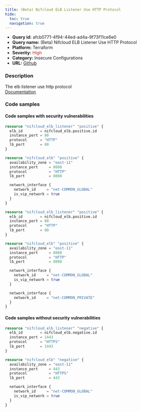 ```yaml
---
title: (Beta) Nifcloud ELB Listener Use HTTP Protocol
hide:
  toc: true
  navigation: true
---
```


<style>
  .highlight .hll {
    background-color: #ff171742;
  }
  .md-content {
    max-width: 1100px;
    margin: 0 auto;
  }
</style>

-   **Query id:** afcb0771-4f94-44ed-ad4a-9f73f11ce6e0
-   **Query name:** (Beta) Nifcloud ELB Listener Use HTTP Protocol
-   **Platform:** Terraform
-   **Severity:** <span style="color:#bb2124">High</span>
-   **Category:** Insecure Configurations
-   **URL:** [Github](https://github.com/Checkmarx/kics/tree/master/assets/queries/terraform/nifcloud/elb_listener_use_http)

### Description
The elb listener use http protocol<br>
[Documentation](https://registry.terraform.io/providers/nifcloud/nifcloud/latest/docs/resources/elb_listener#protocol)

### Code samples
#### Code samples with security vulnerabilities
```tf title="Positive test num. 1 - tf file" hl_lines="1"
resource "nifcloud_elb_listener" "positive" {
  elb_id        = nifcloud_elb.positive.id
  instance_port = 80
  protocol      = "HTTP"
  lb_port       = 80
}

resource "nifcloud_elb" "positive" {
  availability_zone = "east-11"
  instance_port     = 8080
  protocol          = "HTTP"
  lb_port           = 8080

  network_interface {
    network_id     = "net-COMMON_GLOBAL"
    is_vip_network = true
  }
}

```
```tf title="Positive test num. 2 - tf file" hl_lines="1"
resource "nifcloud_elb_listener" "positive" {
  elb_id        = nifcloud_elb.positive.id
  instance_port = 80
  protocol      = "HTTP"
  lb_port       = 80
}

resource "nifcloud_elb" "positive" {
  availability_zone = "east-11"
  instance_port     = 8080
  protocol          = "HTTP"
  lb_port           = 8080

  network_interface {
    network_id     = "net-COMMON_GLOBAL"
    is_vip_network = true
  }

  network_interface {
    network_id     = "net-COMMON_PRIVATE"
  }
}

```


#### Code samples without security vulnerabilities
```tf title="Negative test num. 1 - tf file"
resource "nifcloud_elb_listener" "negative" {
  elb_id        = nifcloud_elb.negative.id
  instance_port = 1443
  protocol      = "HTTPS"
  lb_port       = 1443
}

resource "nifcloud_elb" "negative" {
  availability_zone = "east-11"
  instance_port     = 443
  protocol          = "HTTPS"
  lb_port           = 443

  network_interface {
    network_id     = "net-COMMON_GLOBAL"
    is_vip_network = true
  }
}

```
